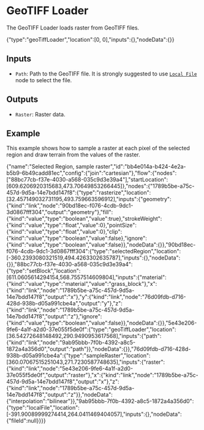 # GeoTIFF Loader

The GeoTIFF Loader loads raster from GeoTIFF files.

<Node>
    {"type":"geoTiffLoader","location":[0, 0],"inputs":{},"nodeData":{}}
</Node>

## Inputs

-   `Path`: Path to the GeoTIFF file. It is strongly suggested to use [`Local File`](localFile) node to select the file.

## Outputs

-   `Raster`: Raster data.

## Example

This example shows how to sample a raster at each pixel of the selected region and draw terrain from the values of the raster.

<NodeGraph>
    {"name":"Selected Region, sample raster","id":"bb4e014a-b424-4e2a-b5b9-6b49cadd81ec","config":{"join":"cartesian"},"flow":{"nodes":["88bc77cb-f37e-4030-a568-035c9d3e39a4"],"startLocation":[609.6206920315683,473.70649853266445]},"nodes":{"1789b5be-a75c-457d-9d5a-14e7bdd147f8":{"type":"rasterize","location":[32.457149032731195,493.759663596912],"inputs":{"geometry":{"kind":"link","node":"90bd18ec-f076-4cdb-9dc1-3d0867fff304","output":"geometry"},"fill":{"kind":"value","type":"boolean","value":true},"strokeWeight":{"kind":"value","type":"float","value":0},"pointSize":{"kind":"value","type":"float","value":0},"clip":{"kind":"value","type":"boolean","value":false},"ignore":{"kind":"value","type":"boolean","value":false}},"nodeData":{}},"90bd18ec-f076-4cdb-9dc1-3d0867fff304":{"type":"selectedRegion","location":[-360.2393080321519,494.4263302635787],"inputs":{},"nodeData":{}},"88bc77cb-f37e-4030-a568-035c9d3e39a4":{"type":"setBlock","location":[611.0605614294154,568.7557514609804],"inputs":{"material":{"kind":"value","type":"material","value":"grass_block"},"x":{"kind":"link","node":"1789b5be-a75c-457d-9d5a-14e7bdd147f8","output":"x"},"y":{"kind":"link","node":"76d09fdb-d716-428d-938b-d05a991cbe4a","output":"y"},"z":{"kind":"link","node":"1789b5be-a75c-457d-9d5a-14e7bdd147f8","output":"z"},"ignore":{"kind":"value","type":"boolean","value":false}},"nodeData":{}},"5e43e206-9fe6-4a1f-a2d0-37e055f5de0f":{"type":"geoTiffLoader","location":[36.54272648148492,290.9490953617568],"inputs":{"path":{"kind":"link","node":"9ab95bbb-7f0b-4392-a8c5-1872a4a356d0","output":"path"}},"nodeData":{}},"76d09fdb-d716-428d-938b-d05a991cbe4a":{"type":"sampleRaster","location":[360.07067515251043,271.7230587748635],"inputs":{"raster":{"kind":"link","node":"5e43e206-9fe6-4a1f-a2d0-37e055f5de0f","output":"raster"},"x":{"kind":"link","node":"1789b5be-a75c-457d-9d5a-14e7bdd147f8","output":"x"},"z":{"kind":"link","node":"1789b5be-a75c-457d-9d5a-14e7bdd147f8","output":"z"}},"nodeData":{"interpolation":"bilinear"}},"9ab95bbb-7f0b-4392-a8c5-1872a4a356d0":{"type":"localFile","location":[-391.90089999274414,264.0411469404057],"inputs":{},"nodeData":{"fileId":null}}}}
</NodeGraph>
